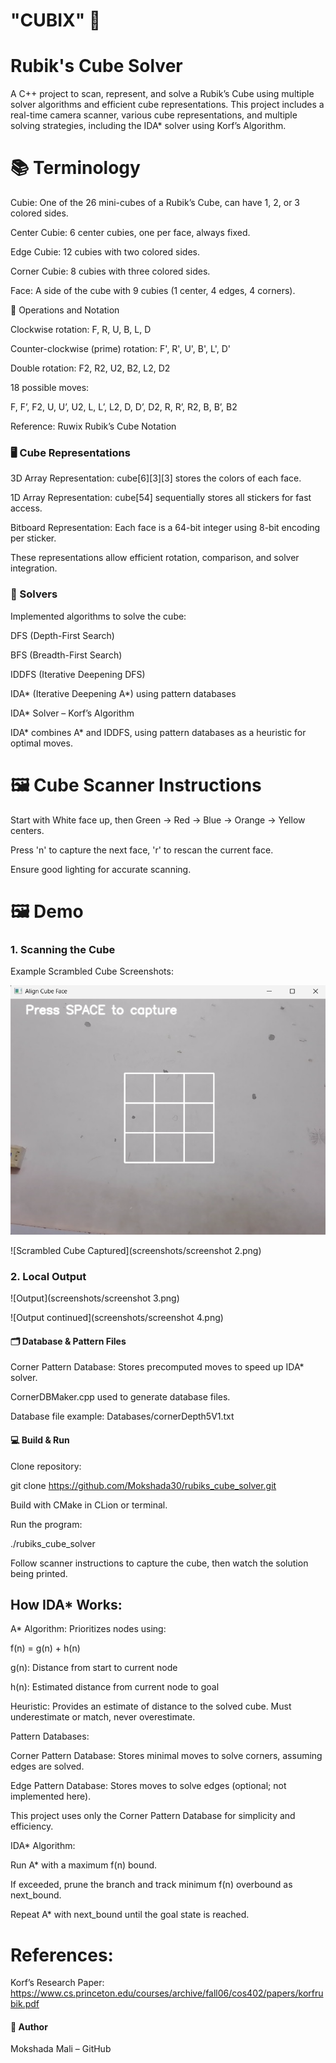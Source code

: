 
# "CUBIX" 🧊
# Rubik's Cube Solver 

A C++ project to scan, represent, and solve a Rubik’s Cube using multiple solver algorithms and efficient cube representations. This project includes a real-time camera scanner, various cube representations, and multiple solving strategies, including the IDA* solver using Korf’s Algorithm.

# 📚 Terminology

Cubie: One of the 26 mini-cubes of a Rubik’s Cube, can have 1, 2, or 3 colored sides.

Center Cubie: 6 center cubies, one per face, always fixed.

Edge Cubie: 12 cubies with two colored sides.

Corner Cubie: 8 cubies with three colored sides.

Face: A side of the cube with 9 cubies (1 center, 4 edges, 4 corners).

🔄 Operations and Notation

Clockwise rotation: F, R, U, B, L, D

Counter-clockwise (prime) rotation: F', R', U', B', L', D'

Double rotation: F2, R2, U2, B2, L2, D2

18 possible moves:

F, F’, F2, U, U’, U2, L, L’, L2, D, D’, D2, R, R’, R2, B, B’, B2


Reference: Ruwix Rubik’s Cube Notation

### 🖥 Cube Representations

3D Array Representation: cube[6][3][3] stores the colors of each face.

1D Array Representation: cube[54] sequentially stores all stickers for fast access.

Bitboard Representation: Each face is a 64-bit integer using 8-bit encoding per sticker.

These representations allow efficient rotation, comparison, and solver integration.

### 🧮 Solvers

Implemented algorithms to solve the cube:

DFS (Depth-First Search)

BFS (Breadth-First Search)

IDDFS (Iterative Deepening DFS)

IDA* (Iterative Deepening A*) using pattern databases

IDA* Solver – Korf’s Algorithm

IDA* combines A* and IDDFS, using pattern databases as a heuristic for optimal moves.

# 🖼 Cube Scanner Instructions

Start with White face up, then Green → Red → Blue → Orange → Yellow centers.

Press 'n' to capture the next face, 'r' to rescan the current face.

Ensure good lighting for accurate scanning.

# 🖼 Demo

### 1. Scanning the Cube

Example Scrambled Cube Screenshots:

![Scrambled Cube Entry](screenshots/screenshot1.png)

![Scrambled Cube Captured](screenshots/screenshot 2.png)

### 2. Local Output

![Output](screenshots/screenshot 3.png)

![Output continued](screenshots/screenshot 4.png)

#### 🗂 Database & Pattern Files

Corner Pattern Database: Stores precomputed moves to speed up IDA* solver.

CornerDBMaker.cpp used to generate database files.

Database file example: Databases/cornerDepth5V1.txt

#### 💻 Build & Run

Clone repository:

git clone https://github.com/Mokshada30/rubiks_cube_solver.git


Build with CMake in CLion or terminal.

Run the program:

./rubiks_cube_solver


Follow scanner instructions to capture the cube, then watch the solution being printed.


## How IDA* Works:

A* Algorithm: Prioritizes nodes using:

f(n) = g(n) + h(n)


g(n): Distance from start to current node

h(n): Estimated distance from current node to goal

Heuristic: Provides an estimate of distance to the solved cube. Must underestimate or match, never overestimate.

Pattern Databases:

Corner Pattern Database: Stores minimal moves to solve corners, assuming edges are solved.

Edge Pattern Database: Stores moves to solve edges (optional; not implemented here).

This project uses only the Corner Pattern Database for simplicity and efficiency.

IDA* Algorithm:

Run A* with a maximum f(n) bound.

If exceeded, prune the branch and track minimum f(n) overbound as next_bound.

Repeat A* with next_bound until the goal state is reached.

# References:

Korf’s Research Paper:
https://www.cs.princeton.edu/courses/archive/fall06/cos402/papers/korfrubik.pdf


#### 👤 Author

Mokshada Mali – GitHub